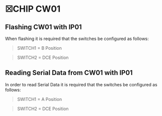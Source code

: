 # ☒CHIP CW01

## Flashing CW01 with IP01
When flashing it is required that the switches be configured as follows:

> SWITCH1 = B Position

> SWITCH2 = DCE Position

## Reading Serial Data from CW01 with IP01
In order to read Serial Data it is required that the switches be configured as follows:

> SWITCH1 = A Position

> SWITCH2 = DCE Position

